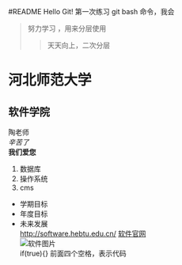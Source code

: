 #README
Hello Git!
第一次练习 git bash 命令，我会
>努力学习 ，用来分层使用
>>天天向上，二次分层

# 河北师范大学
## 软件学院
陶老师  
*辛苦了*   
**我们爱您**
1. 数据库
2. 操作系统
3. cms
- 学期目标
- 年度目标
- 未来发展  
<http://software.hebtu.edu.cn/>
[软件官网](http://software.hebtu.edu.cn/)  
![软件图片](http://software.hebtu.edu.cn/uploadfile/2013/0410/20130410095050362.jpg)  
    if(true){} 前面四个空格，表示代码
   


